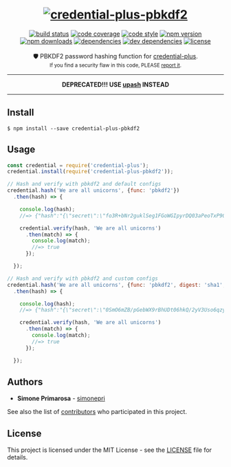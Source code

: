 <h1 align="center">
  <a href="https://github.com/simonepri/credential-plus"><img src="https://github.com/simonepri/credential-plus/blob/master/media/credential-plus.png?raw=true" alt="credential-plus-pbkdf2" /></a>
</h1>
<div align="center">
  <a href="https://travis-ci.org/simonepri/credential-plus-pbkdf2"> <img src="https://travis-ci.org/simonepri/credential-plus-pbkdf2.svg?branch=master" alt="build status"></a>
  <a href="https://codecov.io/gh/simonepri/credential-plus-pbkdf2"><img src="https://img.shields.io/codecov/c/github/simonepri/credential-plus-pbkdf2/master.svg" alt="code coverage" /></a>
  <a href="https://github.com/sindresorhus/xo"><img src="https://img.shields.io/badge/code_style-XO-5ed9c7.svg" alt="code style" /></a>
  <a href="https://www.npmjs.com/package/credential-plus-pbkdf2"><img src="https://img.shields.io/npm/v/credential-plus-pbkdf2.svg" alt="npm version" /></a>
  <a href="https://www.npmjs.com/package/credential-plus-pbkdf2"><img src="https://img.shields.io/npm/dm/credential-plus-pbkdf2.svg" alt="npm downloads" /></a>
  <a href="https://david-dm.org/simonepri/credential-plus-pbkdf2"><img src="https://david-dm.org/simonepri/credential-plus-pbkdf2.svg" alt="dependencies" /></a>
  <a href="https://david-dm.org/simonepri/credential-plus-pbkdf2#info=devDependencies"><img src="https://david-dm.org/simonepri/credential-plus-pbkdf2/dev-status.svg" alt="dev dependencies" /></a>
  <a href="LICENSE"><img src="https://img.shields.io/github/license/simonepri/credential-plus-pbkdf2.svg" alt="license" /></a>
</div>
<br />
<div align="center">
  🛡 PBKDF2 password hashing function for <a href="https://github.com/simonepri/credential-plus">credential-plus</a>.
</div>
<div align="center">
  <sub>
    If you find a security flaw in this code, PLEASE <a href="https://github.com/simonepri/credential-plus-pbkdf2/issues/new">report it</a>.
  </sub>
</div>

<hr/>
<p align="center">
  <strong>DEPRECATED!!! USE <a href="https://github.com/simonepri/upash">upash</a> INSTEAD</strong>
</p>
<hr/>

## Install

```
$ npm install --save credential-plus-pbkdf2
```

## Usage
```js
const credential = require('credential-plus');
credential.install(require('credential-plus-pbkdf2'));

// Hash and verify with pbkdf2 and default configs
credential.hash('We are all unicorns', {func: 'pbkdf2'})
  .then(hash) => {

    console.log(hash);
    //=> {"hash":"{\"secret\":\"fo3R+bNr2guklSeg1FGoWGIpyrDQ03aPeoTxP90zkVWAISZFIO5S0qQTZtmAAyrmzJFEPdDxK6BX3P3jo+MtG+Fvk5qr+Tfrx2QqemQjrJOLN506SxnqvVs1tlm81QteAgZ5/ZCA55Onv5W9f/EkxgSyrCyqcdkKi/KFXmCRZj4=\",\"salt\":\"6CWbt59QA3jGeQuozB7RhIvRLHtueOu3wLl5eFmU/cCvezPgW0/VuU+estR8HCkgV8CSfP+KM06Sv+ounMBru3zqeuEqbVU+bnRMqbyxJlpD8D0lsytS29LgGNwRx3/UtB7JKsykyR3d4vRW2+2ZLOlcIoc2lnZ5SJXDh8RVkjY=\",\"iterations\":10000,\"keylen\":128,\"digest\":\"sha512\"}","func":"pbkdf2"}

    credential.verify(hash, 'We are all unicorns')
      .then(match) => {
        console.log(match);
        //=> true
      });

  });

// Hash and verify with pbkdf2 and custom configs
credential.hash('We are all unicorns', {func: 'pbkdf2', digest: 'sha1', iterations: 15000})
  .then(hash) => {

    console.log(hash);
    //=> {"hash":"{\"secret\":\"0SmO6mZB/pGebWX9rBhUDt06hkQ/2yV3Uso6qzyxEdNlXrvo5aX7QuLz9YlQc6iYbKSAO9s2OGi7V0B45TMzkmgQsFK+iFVqkbOlkk8ySyXHVrkISGZoIj9z+VLZ/3jaRCyDzI2dZfoR4IOI3GhYbK/c5jdTPO+YVp2zJHmNHOo=\",\"salt\":\"cxMTjM7yqvIfUoKjjC0nS5DBVXnQllT69DXrS89S2GmzxJrFZ44FCGwbydSQPE7RzzcDUo7C+l3nSh/79LUxWFhQzN7gaFNCKlBvMfSE4qFxU6jyqRTL12/XW1P7FxzE4dPSySXCql5GbryHJSWxofX7GljBKiVd+iYW4cfkUaM=\",\"iterations\":15000,\"keylen\":128,\"digest\":\"sha1\"}","func":"pbkdf2"}

    credential.verify(hash, 'We are all unicorns')
      .then(match) => {
        console.log(match);
        //=> true
      });

  });
```

## Authors
* **Simone Primarosa** - [simonepri](https://github.com/simonepri)

See also the list of [contributors](https://github.com/simonepri/credential-plus-pbkdf2/contributors) who participated in this project.

## License
This project is licensed under the MIT License - see the [LICENSE](LICENSE) file for details.
